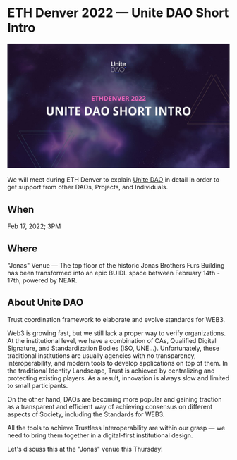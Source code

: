 # ETH Denver 2022 — Unite DAO Short Intro

![eth denver](../assets/eth-denver.jpg)

We will meet during ETH Denver to explain [Unite DAO](../README.md) in detail in order to get support from other DAOs, Projects, and Individuals.

## When
Feb 17, 2022; 3PM

## Where
"Jonas" Venue — The top floor of the historic Jonas Brothers Furs Building has been transformed into an epic BUIDL space between February 14th - 17th, powered by NEAR.

## About Unite DAO
Trust coordination framework to elaborate and evolve standards for WEB3.

Web3 is growing fast, but we still lack a proper way to verify organizations. At the institutional level, we have a combination of CAs, Qualified Digital Signature, and Standardization Bodies (ISO, UNE…). Unfortunately, these traditional institutions are usually agencies with no transparency, interoperability, and modern tools to develop applications on top of them.
In the traditional Identity Landscape, Trust is achieved by centralizing and protecting existing players.  As a result, innovation is always slow and limited to small participants.

On the other hand, DAOs are becoming more popular and gaining traction as a transparent and efficient way of achieving consensus on different aspects of Society, including the Standards for WEB3. 

All the tools to achieve Trustless Interoperability are within our grasp — we need to bring them together in a digital-first institutional design.

Let's discuss this at the "Jonas" venue this Thursday!
